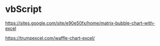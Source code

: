 # vbScript

https://sites.google.com/site/e90e50fx/home/matrix-bubble-chart-with-excel

https://trumpexcel.com/waffle-chart-excel/
